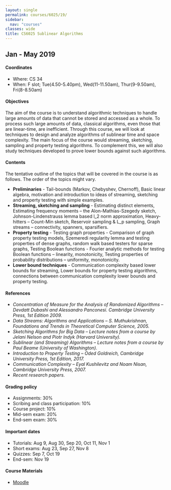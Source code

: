 ```yaml
---
layout: single
permalink: courses/6025/19/
sidebar:
  nav: "courses"
classes: wide
title: CS6025 Sublinear Algorithms
---
```


## Jan - May 2019

#### Coordinates
- Where: CS 34
- When: F slot; Tue(4.50-5.40pm), Wed(11-11.50am), Thur(9-9.50am), Fri(8-8.50am)

#### Objectives
The aim of the course is to understand algorithmic techniques to handle large amounts of data that cannot be stored and accessed as a whole. To process such large amounts of data, classical algorithms, even those that are linear-time, are inefficient. Through this course, we will look at techniques to design and analyze algorithms of sublinear time and space complexity. The main focus of the course would streaming, sketching, sampling and property testing algorithms. To complement this, we will also study techniques developed to prove lower bounds against such algorithms.

#### Contents
The tentative outline of the topics that will be covered in the course is as follows. The order of the topics might vary.

- **Preliminaries** -  Tail-bounds (Markov, Chebyshev, Chernoff), Basic linear algebra, motivation and introduction to ideas of streaming, sketching and property testing with simple examples.
- **Streaming, sketching and sampling** - Estimating distinct elements, Estimating frequency moments – the Alon-Mathias-Szegedy sketch, Johnson-Lindenstrauss lemma based l_2 norm approximation, Heavy-hitters – Count-Min sketch, Reservoir sampling & L_p sampling, Graph streams – connectivity, spanners, sparsifiers.
- **Property testing** - Testing graph properties - Comparison of graph property testing models, Szemeredi regularity lemma and testing properties of dense graphs, random walk based testers for sparse graphs,
Testing Boolean functions - Fourier analytic methods for testing Boolean functions – linearity, monotonicity,
Testing properties of probability distributions – uniformity, monotonicity.
- **Lower bound techniques** - Communication complexity based lower bounds for streaming, Lower bounds for property testing algorithms, connections between communication complexity lower bounds and property testing.

#### References
 - *Concentration of Measure for the Analysis of Randomized Algorithms* – *Devdatt Dubashi and Alessandro Panconesi. Cambridge University Press, 1st Edition 2009.*
- *Data Streams: Algorithms and Applications* – *S. Muthukrishnan, Foundations and Trends in Theoretical Computer Science, 2005.*
- *Sketching Algorithms for Big Data* – *Lecture notes from a course by Jelani Nelson and Piotr Indyk (Harvard University).*
- *Sublinear (and Streaming) Algorithms* – *Lecture notes from a course by Paul Beame (University of Washington).*
- *Introduction to Property Testing* – *Oded Goldreich, Cambridge University Press, 1st Edition, 2017.*
- *Communication Complexity* – *Eyal Kushilevitz and Noam Nisan, Cambridge University Press, 2007.*
- *Recent research papers.*

#### Grading policy
 - Assignments: 30%
 - Scribing and class participation: 10%
 - Course project: 10%
 - Mid-sem exam: 20%
 - End-sem exam: 30%

#### Important dates
 - Tutorials: Aug 9, Aug 30, Sep 20, Oct 11, Nov 1
 - Short exams: Aug 23, Sep 27, Nov 8
 - Quizzes: Sep 7, Oct 19
 - End-sem: Nov 19

#### Course Materials
 - [Moodle](https://courses.iitm.ac.in/course/view.php?id=3920)
